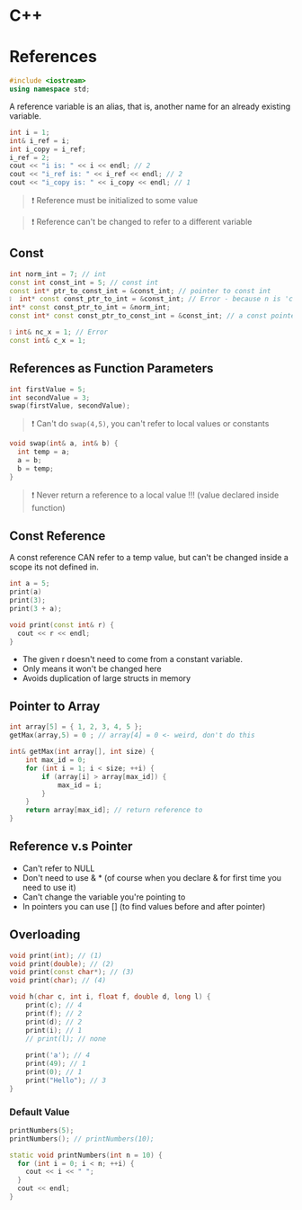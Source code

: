 # C++
# References

```cpp
#include <iostream>
using namespace std;
```

A reference variable is an alias, that is, another name for an already existing variable.

```cpp
int i = 1;
int& i_ref = i; 
int i_copy = i_ref;
i_ref = 2; 
cout << "i is: " << i << endl; // 2
cout << "i_ref is: " << i_ref << endl; // 2
cout << "i_copy is: " << i_copy << endl; // 1
```
> ❗ Reference must be initialized to some value

> ❗ Reference can't be changed to refer to a different variable

## Const

```cpp
int norm_int = 7; // int
const int const_int = 5; // const int
const int* ptr_to_const_int = &const_int; // pointer to const int
❕  int* const const_ptr_to_int = &const_int; // Error - because n is 'const int' and not 'int'
int* const const_ptr_to_int = &norm_int;
const int* const const_ptr_to_const_int = &const_int; // a const pointer to a const int
```
```cpp
❕ int& nc_x = 1; // Error
const int& c_x = 1;
```

## References as Function Parameters

```cpp
int firstValue = 5;
int secondValue = 3;
swap(firstValue, secondValue); 
```
> ❗ Can't do ```swap(4,5)```, you can't refer to local values or constants
```cpp
void swap(int& a, int& b) {
  int temp = a;
  a = b;
  b = temp;
}
```
> ❗ Never return a reference to a local value !!! (value declared inside function)
## Const Reference

A const reference CAN refer to a temp value, but can't be changed inside a scope its not
defined in.
```cpp
int a = 5;
print(a)
print(3);
print(3 + a);
```

```cpp
void print(const int& r) {
  cout << r << endl;
}
```
- The given r doesn't need to come from a constant variable.
- Only means it won't be changed here
- Avoids duplication of large structs in memory

## Pointer to Array

```cpp
int array[5] = { 1, 2, 3, 4, 5 };
getMax(array,5) = 0 ; // array[4] = 0 <- weird, don't do this
```
```cpp
int& getMax(int array[], int size) {
	int max_id = 0;
	for (int i = 1; i < size; ++i) {
		if (array[i] > array[max_id]) {
			max_id = i;
		}
	}
	return array[max_id]; // return reference to 
}
```

## Reference v.s Pointer 

- Can't refer to NULL
- Don't need to use & * (of course when you declare & for first time you need to use it)
- Can't change the variable you're pointing to
- In pointers you can use [] (to find values before and after pointer)

## Overloading

```cpp
void print(int); // (1)
void print(double); // (2)
void print(const char*); // (3)
void print(char); // (4)

void h(char c, int i, float f, double d, long l) {
	print(c); // 4
	print(f); // 2
	print(d); // 2
	print(i); // 1
	// print(l); // none
	
	print('a'); // 4
	print(49); // 1
	print(0); // 1
	print("Hello"); // 3
}
```
### Default Value
```cpp
printNumbers(5);
printNumbers(); // printNumbers(10);
```

```cpp
static void printNumbers(int n = 10) {
  for (int i = 0; i < n; ++i) {
    cout << i << " ";
  }
  cout << endl;
}
```

